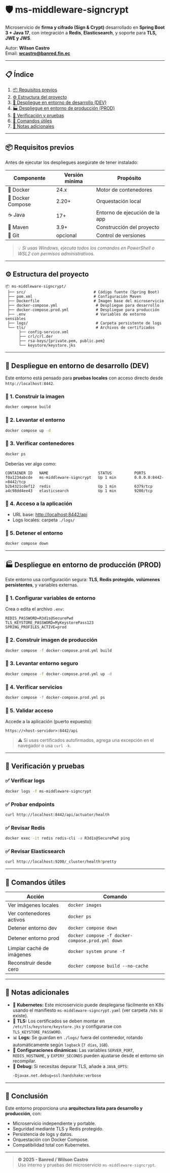 # 🛡️ ms-middleware-signcrypt

Microservicio de **firma y cifrado (Sign & Crypt)** desarrollado en **Spring Boot 3 + Java 17**, con integración a **Redis**, **Elasticsearch**, y soporte para **TLS, JWE y JWS**.

Autor: **Wilson Castro**  
Email: **wcastro@banred.fin.ec**

---

## 📋 Índice

1. [📦 Requisitos previos](#-requisitos-previos)
2. [⚙️ Estructura del proyecto](#️-estructura-del-proyecto)
3. [🚀 Despliegue en entorno de desarrollo (DEV)](#-despliegue-en-entorno-de-desarrollo-dev)
4. [🏭 Despliegue en entorno de producción (PROD)](#-despliegue-en-entorno-de-producción-prod)
5. [🔎 Verificación y pruebas](#-verificación-y-pruebas)
6. [🧰 Comandos útiles](#-comandos-útiles)
7. [🧾 Notas adicionales](#-notas-adicionales)

---

## 📦 Requisitos previos

Antes de ejecutar los despliegues asegúrate de tener instalado:

| Componente | Versión mínima | Propósito |
|-------------|----------------|------------|
| 🐳 Docker | 24.x | Motor de contenedores |
| 🐙 Docker Compose | 2.20+ | Orquestación local |
| ☕ Java | 17+ | Entorno de ejecución de la app |
| 🧱 Maven | 3.9+ | Construcción del proyecto |
| 🧰 Git | opcional | Control de versiones |

> 💡 *Si usas Windows, ejecuta todos los comandos en PowerShell o WSL2 con permisos administrativos.*

---

## ⚙️ Estructura del proyecto

```
📦 ms-middleware-signcrypt/
 ├── src/                              # Código fuente (Spring Boot)
 ├── pom.xml                           # Configuración Maven
 ├── Dockerfile                        # Imagen base del microservicio
 ├── docker-compose.yml                 # Despliegue para desarrollo
 ├── docker-compose.prod.yml            # Despliegue para producción
 ├── .env                               # Variables de entorno sensibles
 ├── logs/                              # Carpeta persistente de logs
 └── tls/                               # Archivos de certificados
      ├── config-service.xml
      ├── crl/crl.der
      ├── rsa-keys/{private.pem, public.pem}
      └── keystore/keystore.jks
```

---

## 🚀 Despliegue en entorno de desarrollo (DEV)

Este entorno está pensado para **pruebas locales** con acceso directo desde `http://localhost:8442`.

### 🔹 1. Construir la imagen
```bash
docker compose build
```

### 🔹 2. Levantar el entorno
```bash
docker compose up -d
```

### 🔹 3. Verificar contenedores
```bash
docker ps
```

Deberías ver algo como:
```
CONTAINER ID   NAME                      STATUS          PORTS
f0a1234abcde   ms-middleware-signcrypt   Up 1 min        0.0.0.0:8442->8442/tcp
b2b4321cdef12  redis                     Up 1 min        6379/tcp
a4c98dd4ee43   elasticsearch             Up 1 min        9200/tcp
```

### 🔹 4. Acceso a la aplicación
- URL base: [http://localhost:8442/api](http://localhost:8442/api)
- Logs locales: carpeta `./logs/`

### 🔹 5. Detener el entorno
```bash
docker compose down
```

---

## 🏭 Despliegue en entorno de producción (PROD)

Este entorno usa configuración segura: **TLS**, **Redis protegido**, **volúmenes persistentes**, y variables externas.

### 🔹 1. Configurar variables de entorno

Crea o edita el archivo `.env`:

```env
REDIS_PASSWORD=R3d1s@SecurePwd
TLS_KEYSTORE_PASSWORD=MyKeystorePass123
SPRING_PROFILES_ACTIVE=prod
```

### 🔹 2. Construir imagen de producción
```bash
docker compose -f docker-compose.prod.yml build
```

### 🔹 3. Levantar entorno seguro
```bash
docker compose -f docker-compose.prod.yml up -d
```

### 🔹 4. Verificar servicios
```bash
docker compose -f docker-compose.prod.yml ps
```

### 🔹 5. Validar acceso
Accede a la aplicación (puerto expuesto):
```
https://<host-servidor>:8442/api
```

> ⚠️ Si usas certificados autofirmados, agrega una excepción en el navegador o usa `curl -k`.

---

## 🔎 Verificación y pruebas

### ✅ Verificar logs
```bash
docker logs -f ms-middleware-signcrypt
```

### ✅ Probar endpoints
```bash
curl http://localhost:8442/api/actuator/health
```

### ✅ Revisar Redis
```bash
docker exec -it redis redis-cli -a R3d1s@SecurePwd ping
```

### ✅ Revisar Elasticsearch
```bash
curl http://localhost:9200/_cluster/health?pretty
```

---

## 🧰 Comandos útiles

| Acción | Comando |
|--------|----------|
| Ver imágenes locales | `docker images` |
| Ver contenedores activos | `docker ps` |
| Detener entorno dev | `docker compose down` |
| Detener entorno prod | `docker compose -f docker-compose.prod.yml down` |
| Limpiar caché de imágenes | `docker system prune -f` |
| Reconstruir desde cero | `docker compose build --no-cache` |

---

## 🧾 Notas adicionales

- 🧩 **Kubernetes:** Este microservicio puede desplegarse fácilmente en K8s usando el manifiesto `ms-middleware-signcrypt.yaml` (ver carpeta `/k8s` si existe).
- 🔐 **TLS:** Los certificados se deben montar en `/etc/tls/keystore/keystore.jks` y configurarse con `TLS_KEYSTORE_PASSWORD`.
- 📊 **Logs:** Se guardan en `./logs/` fuera del contenedor, rotando automáticamente según `logback` (`7 días`, `1GB`).
- 🧠 **Configuraciones dinámicas:** Las variables `SERVER_PORT`, `REDIS_HOSTNAME`, y `EXPIRY_SECONDS` pueden ajustarse desde el entorno sin recompilar.
- 🧰 **Debug:** Si necesitas depurar TLS, añade a `JAVA_OPTS`:
  ```bash
  -Djavax.net.debug=ssl:handshake:verbose
  ```

---

## 🏁 Conclusión

Este entorno proporciona una **arquitectura lista para desarrollo y producción**, con:
- Microservicio independiente y portable.
- Seguridad mediante TLS y Redis protegido.
- Persistencia de logs y datos.
- Orquestación con Docker Compose.
- Compatibilidad total con Kubernetes.

---

> **© 2025 - Banred / Wilson Castro**  
> Uso interno y pruebas del microservicio `ms-middleware-signcrypt`.
